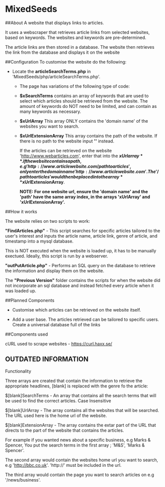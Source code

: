 # MixedSeeds



##About
A website that displays links to articles.

It uses a webscraper that retrieves article links from selected websites, based on keywords. The websites and keywords are pre-determined.

The article links are then stored in a database. The website then retrieves the link from the database and displays it on the website


##Configuration
To customise the website do the following:

* Locate the **articleSearchTerms.php** in 'MixedSeeds/php/articleSearchTerms.php'.  

  * The page has variations of the following type of code:
  
  *  **$xSearchTerms** contains an array of keywords that are used to select which articles should be retrieved from the website.
                    The amount of keywords do NOT need to be limited, and can contain as many keywords as necessary.
                    
  *  **$xUrlArray**     This array ONLY contains the 'domain name' of the websites you want to search.

  
  *  **$xUrlExtensionArray** This array contains the path of the website. If there is no path to the website input **''** instead. 
  
      If the articles can be retrieved on the website 'http://www.webarticles.com', enter that into the **$xUrlarray**. 
     If the website contains a path, e.g 'http://www.articlewebsite.com/pathtoarticles', only enter the domain name  'http://www.articlewebsite.com'.
     The '/pathtoarticles' would then be placed into the array **$xUrlExtensionArray**.
  
      **NOTE: For one website url, ensure the 'domain name' and the 'path' have the same array index, in the arrays 'xUrlArray' and                       'xUrlExtensionArray'.** 

##How it works

The website relies on two scripts to work:

**"FindArticles.php"** - This script searches for specific articles tailored to the user's interest and inputs the article name, article link, genre of article, and timestamp into a mysql database. 

This is NOT executed when the website is loaded up, it has to be manually exectued. Ideally, this script is run by a webserver.

**"outPutArticle.php"** - Performs an SQL query on the database to retrieve the information and display them on the website.

The **"Previous Version"** folder contains the scripts for when the website did not incorporate an sql database and instead fetched every article when it was loaded up.


##Planned Components 
* Customise which articles can be retrieved on the website itself.
      

* Add a user base. The articles retrieved can be tailored to specific users.
 Create a universal database full of the links 

##Components used 

cURL used to scrape websites - https://curl.haxx.se/









## OUTDATED INFORMATION
Functionality

Three arrays are created that contain the information to retrieve the appropriate headlines, [blank] is replaced with the genre fo the article:

$[blank]SearchTerms - An array that contains all the search terms that will be used to find the correct articles. Case Insensitive

$[blank]UrlArray - The array contains all the websites that will be searched. The URL used here is the home url of the website.

$[blank]ExtensionArray - The array contains the extar part of the URL that directs to the part of the website that contains the articles.

For example if you wanted news about a specific business, e.g Marks & Spencer, You put the search terms in the first array ; 'M&S', 'Marks & Spencer'.

The second array would contain the websites home url you want to search, e.g 'http://bbc.co.uk'. 'http://' must be included in the url.

The third array would contain the page you want to search articles on e.g '/news/business'.
